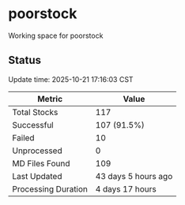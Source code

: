 # poorstock
Working space for poorstock

## Status
Update time: 2025-10-21 17:16:03 CST

| Metric | Value |
|--------|-------|
| Total Stocks | 117 |
| Successful | 107 (91.5%) |
| Failed | 10 |
| Unprocessed | 0 |
| MD Files Found | 109 |
| Last Updated | 43 days 5 hours ago |
| Processing Duration | 4 days 17 hours |

